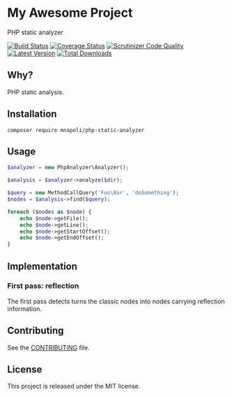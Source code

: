 # My Awesome Project

PHP static analyzer

[![Build Status](https://img.shields.io/travis/mnapoli/php-static-analyzer.svg?style=flat-square)](https://travis-ci.org/mnapoli/php-static-analyzer)
[![Coverage Status](https://img.shields.io/coveralls/mnapoli/php-static-analyzer/master.svg?style=flat-square)](https://coveralls.io/r/mnapoli/php-static-analyzer?branch=master)
[![Scrutinizer Code Quality](https://img.shields.io/scrutinizer/g/mnapoli/php-static-analyzer.svg?style=flat-square)](https://scrutinizer-ci.com/g/mnapoli/php-static-analyzer/?branch=master)
[![Latest Version](https://img.shields.io/github/release/mnapoli/php-static-analyzer.svg?style=flat-square)](https://packagist.org/packages/mnapoli/php-static-analyzer)
[![Total Downloads](https://img.shields.io/packagist/dt/mnapoli/php-static-analyzer.svg?style=flat-square)](https://packagist.org/packages/mnapoli/php-static-analyzer)

## Why?

PHP static analysis.

## Installation

```
composer require mnapoli/php-static-analyzer
```

## Usage

```php
$analyzer = new PhpAnalyzer\Analyzer();

$analysis = $analyzer->analyze($dir);

$query = new MethodCallQuery('Foo\Bar', 'doSomething');
$nodes = $analysis->find($query);

foreach ($nodes as $node) {
    echo $node->getFile();
    echo $node->getLine();
    echo $node->getStartOffset();
    echo $node->getEndOffset();
}
```

## Implementation

### First pass: reflection

The first pass detects turns the classic nodes into nodes carrying reflection information.

## Contributing

See the [CONTRIBUTING](CONTRIBUTING.md) file.

## License

This project is released under the MIT license.
